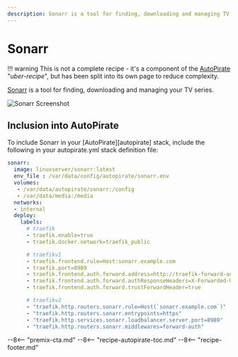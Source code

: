 ```yaml
---
description: Sonarr is a tool for finding, downloading and managing TV series
---
```


# Sonarr

!!! warning
    This is not a complete recipe - it's a component of the [AutoPirate](/recipes/autopirate/) "_uber-recipe_", but has been split into its own page to reduce complexity.

[Sonarr](https://sonarr.tv/) is a tool for finding, downloading and managing your TV series.

![Sonarr Screenshot](../../images/sonarr.png)

## Inclusion into AutoPirate

To include Sonarr in your [AutoPirate][autopirate] stack, include the following in your autopirate.yml stack definition file:

```yaml
sonarr:
  image: linuxserver/sonarr:latest
  env_file : /var/data/config/autopirate/sonarr.env
  volumes:
   - /var/data/autopirate/sonarr:/config
   - /var/data/media:/media
  networks:
  - internal
  deploy:
    labels:
      # traefik
      - traefik.enable=true
      - traefik.docker.network=traefik_public

      # traefikv1
      - traefik.frontend.rule=Host:sonarr.example.com
      - traefik.port=8989
      - traefik.frontend.auth.forward.address=http://traefik-forward-auth:4181
      - traefik.frontend.auth.forward.authResponseHeaders=X-Forwarded-User
      - traefik.frontend.auth.forward.trustForwardHeader=true        

      # traefikv2
      - "traefik.http.routers.sonarr.rule=Host(`sonarr.example.com`)"
      - "traefik.http.routers.sonarr.entrypoints=https"
      - "traefik.http.services.sonarr.loadbalancer.server.port=8989"
      - "traefik.http.routers.sonarr.middlewares=forward-auth"
```

--8<-- "premix-cta.md"
--8<-- "recipe-autopirate-toc.md"
--8<-- "recipe-footer.md"
